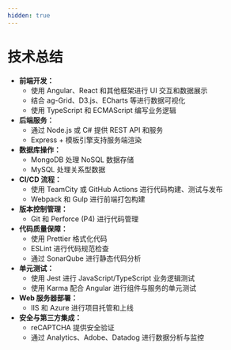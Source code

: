 ```yaml
---
hidden: true
---
```


# 技术总结

* **前端开发：**
  * 使用 Angular、React 和其他框架进行 UI 交互和数据展示
  * 结合 ag-Grid、D3.js、ECharts 等进行数据可视化
  * 使用 TypeScript 和 ECMAScript 编写业务逻辑
* **后端服务：**
  * 通过 Node.js 或 C# 提供 REST API 和服务
  * Express + 模板引擎支持服务端渲染
* **数据库操作：**
  * MongoDB 处理 NoSQL 数据存储
  * MySQL 处理关系型数据
* **CI/CD 流程：**
  * 使用 TeamCity 或 GitHub Actions 进行代码构建、测试与发布
  * Webpack 和 Gulp 进行前端打包构建
* **版本控制管理：**
  * Git 和 Perforce (P4) 进行代码管理
* **代码质量保障：**
  * 使用 Prettier 格式化代码
  * ESLint 进行代码规范检查
  * 通过 SonarQube 进行静态代码分析
* **单元测试：**
  * 使用 Jest 进行 JavaScript/TypeScript 业务逻辑测试
  * 使用 Karma 配合 Angular 进行组件与服务的单元测试
* **Web 服务器部署：**
  * IIS 和 Azure 进行项目托管和上线
* **安全与第三方集成：**
  * reCAPTCHA 提供安全验证
  * 通过 Analytics、Adobe、Datadog 进行数据分析与监控
